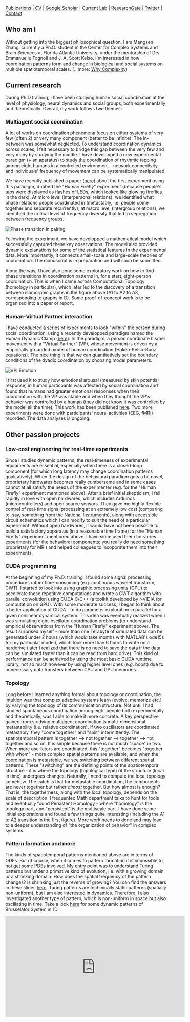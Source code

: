 [Publications](/pubs.md) | [CV](/docs/cv_Mengsen_20180414.pdf) | [Google Scholar](https://scholar.google.com/citations?user=YfVxfjMAAAAJ&hl=en) | [Current Lab](http://www.ccs.fau.edu/hbbl3/) | [ResearchGate](https://www.researchgate.net/profile/Mengsen_Zhang) | [Twitter](https://twitter.com/Mengsen) | [Contact](contact.md)

## Who am I
Without getting into the biggest philosophical question, I am Mengsen Zhang, currently a Ph.D. student in the Center for Complex Systems and Brain Sciences at Florida Atlantic University, under the mentorship of Drs. Emmanuelle Tognoli and J. A. Scott Kelso. I'm interested in how coordination patterns form and change in biological and social systems on multiple spatiotemporal scales. (...more: [Why Complexity](/complexity.md))

## Current research
During Ph.D training, I have been studying human social coordination at the level of physiology, neural dynamics and social groups, both experimentally and theoretically. Overall, my work follows two themes:

### Multiagent social coordination
A lot of works on coordination phenomena focus on either systems of very few (often 2) or very many component (better to be infinite). The in-between was somewhat neglected. To understand coordination dynamics across scales, I felt necessary to bridge this gap between the very few and very many by studying the middle. I have developped a new experimental paradigm (+ an aparatus) to study the coordination of rhythmic tapping among eight humans in a controlled environment - network connectivity and individuals' frequency of movement can be systematically manipulated. 

We have recently published a paper ([here](https://doi.org/10.1371/journal.pone.0193843)) about the first experiment using this paradigm, dubbed the "Human Firefly" experiment (because people's taps were displayed as flashes of LEDs, which looked like glowing fireflies in the dark). At micro level (interpersonal relations), we identified what phase relations people coordinated in (metastably, i.e. people come together and separate recurrently); at macro level (intergroup relations), we identified the critical level of frequency diversity that led to segregation between frequency groups. 

![Phase transition in pairing](/pics/transitionof8.png)

Following the experiment, we have developped a mathematical model which successfully captured these key observations. The model also provided dynamic explanations for some of the statistical features in the experimental data. More importantly, it connects small-scale and large-scale theories of coordination. The manuscript is in preparation and will soon be submitted. 

Along the way, I have also done some exploratory work on how to find phase transitions in coordination patterns in, for a start, eight-person coordination. This is when I came across Computational Topology (homology in particular), which later led to the discovery of a transition between isomorphic graphs in the figure above (A1 to A2 to A3, corresponding to graphs in D). Some proof-of-concept work is to be organized into a paper or report.   

### Human-Virtual Partner interaction

I have conducted a series of experiments to look "within" the person during social coordination, using a recently developped paradigm named the Human Dynamic Clamp ([here](https://doi.org/10.1073/pnas.1407486111)). In the paradigm, a person coordinate his/her movement with a "Virtual Partner" (VP), whose movement is driven by a empirically grounded model of human coordination (Haken-Kelso-Bunz equations). The nice thing is that we can quantitatively set the boundary conditions of the dyadic coordination by choosing model parameters. 

![VPI Emotion](/pics/VPI_SPR_gd.jpg)

I first used it to study how emotional arousal (measured by skin potential response) in human particpants was affected by social coordination and found that humans had greater emotional responses when their coordination with the VP was stable and when they thought the VP's behavior was controlled by a human (they did not know it was controlled by the model all the time). This work has been published [here](https://doi.org/10.1016/j.ijpsycho.2016.04.001). Two more experiments were done with participants' neural activities (EEG, fMRI) recorded. The data analyses is ongoing.  

## Other passion projects
### Low-cost engineering for real-time experiments
Since I studies dynamic patterns, the real-timeness of experimental equipments are essential, especially when there is a closed-loop component (for which long latency may change coordination patterns qualitatively). When the design of the behavioral paradigm gets a bit novel, proprietary hardwares becomes really cumbersome and in some cases cannot at all satisfy the needs of the experimenter (e.g. for the "Human Firefly" experiment mentioned above). After a brief initial skepticism, I fell rapidly in love with open hardwares, which includes Arduinos (microcontrollers) and open source sensors. They gave me highly flexible control of real-time signal processing at an extremely low cost (comparing to, say, something from the National Instruments), along with accessible circuit schematics which I can modify to suit the need of a particular experiment. Without open hardwares, it would have not been possible to build a satisfactory apparatus (in a reasonable time frame) for the "Human Firefly" experiment mentioned above. I have since used them for varies experiments (for the behavioral components; you really do need something proprietary for MRI) and helped colleagues to incoporate them into their experiments. 

### CUDA programming
At the beginning of my Ph.D. training, I found some signal processing procedures rather time-consuming (e.g. continuous wavelet transform, CWT). I started to look into using graphic processing units (GPU) to accelerate these repetitive computations and wrote a CWT algorithm with parallel convolution using CUDA C/C++ (a toolkit developed by NVIDIA for computation on GPU). With some moderate success, I began to think about a better application of CUDA - to do parameter exploration in parallel for a given nonlinear dynamical system. This idea was eventually realized when I was simulating eight-oscillator coordination problems (to understand empirical observations from the "Human Firefly" experiment above). The result surprised myself - more than one Terabyte of simulated data can be generated under 2 hours (which would take months with MATLAB's ode15s for my particular model), which took more than 6 hours to write on a harddrive (later I realized that there is no need to save the data if the data can be simulated faster than it can be read from hard drive). This kind of performance can be achieved by using the most basic CUDA runtime library, not so much however by using higher level ones (e.g. boost) due to unnecessary data transfers between CPU and GPU memories.  

### Topology
Long before I learned anything formal about topology or coordination, the intuition was that complex adaptive systems learn (evolve, memorize etc.) by varying the topology of its communication structure. Not until I had studied spontaneous coordination among eight people both experimentally and theoretically, was I able to make it more concrete. A key perspective gained from studying multiagent coordination is multi-dimensional metastability (i.e. relative coordination). If two oscillators are coordinated metastably, they "come together" and "split" intermittently. The spatiotemporal pattern is together --> not together --> together --> not together and so on. It is simple because there is not much "space" in two. When more oscillators are coordinated, this "together" becomes "together with whom" - more complex spatial patterns are available; and when the coordination is metastable, we see switching between different spatial patterns. These "switching" are the defining points of the spatiotemporal structure - it is where the topology (topological type) of the structure (local in time) undergoes changes. Naturally, I need to compute the local topology somehow. The catch is that for metastable coordination, the components are never together but rather *almost* together. But how almost is enough? That is, the togetherness, along with the local topology, depends on the scale of description. I frequented Math department talks to hunt for tools and eventually found Persistent Homology - where "homology" is the topology part, and "persistent" is the multiscale part. I have done some initial explorations and found a few things quite interesting (including the A1 to A2 transition in the first figure). More work needs to done and may lead to a deeper understanding of "the organization of behavior" in complex systems. 

### Pattern formation and more
The kinds of spatiotemporal patterns mentioned above are in terms of ODEs. But of course, when it comes to pattern formation it is impossible to not get some PDEs involved. My entry point was to understand Turing patterns but under a primative kind of evolution, i.e. with a growing domain *or* a shrinking domain. How does the spatial frequency of the pattern changes? Is shrinking just the reverse of growing? You can find the answers in these slides [here](/presentations/NASC_GrowingDomain_final.pdf). Turing patterns are techinically static patterns (spatially non-uniform), but I am also interested in dynamics. Therefore, I also investigated another type of pattern, which is non-uniform in space but also oscillating in time. Take a look [here](/presentations/BrusselatorDynamics_1d.pdf) for some dynamic patterns of Brusselator System in 1D.

<iframe width="560" height="315" src="https://youtu.be/L3gX4KM8B4k" frameborder="0" allow="autoplay; encrypted-media" allowfullscreen></iframe>

